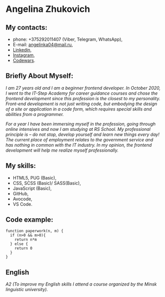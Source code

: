 # Angelina Zhukovich

## My contacts: 
* phone: +375292011407 (Viber, Telegram, WhatsApp), 
* E-mail: <angelinka04@mail.ru>,
* [Linkedin](linkedin.com/in/ангелина-жукович-b22a36211),
* [Instagram](instagram.com/angelina.zhukovich/),
* [Codewars](
https://www.codewars.com/users/Angelinka).

## Briefly About Myself:

*I am 27 years old and I am a beginner frontend developer. In October 2020, I went to the IT-Step Academy for career guidance courses and chose the frontend development since this profession is the closest to my personality. Front-end development is not just writing code, but embodying the design of a site or application in a code form, which requires special skills and abilities from a programmer.*


*For a year I have been immersing myself in the profession, going through online intensives and now I am studying at RS School. My professional principle is – do not stop, develop yourself and learn new things every day! The current place of employment relates to the government service and has nothing in common with the IT industry. In my opinion, the frontend development will help me realize myself professionally.*

## My skills:

+ HTML5, PUG (Basic),
+ CSS, SCSS (Basic)/ SASS(Basic),
+ JavaScript (Basic),
+ GitHub,
+ Avocode,
+ VS Code.

## Code example:

    function paperwork(n, m) {
      if (n>0 && m>0){
        return n*m
      } else {
        return 0
      }
    }

## English

*A2 (To improve my English skills I attend a course organized by the Minsk linguistic university).*